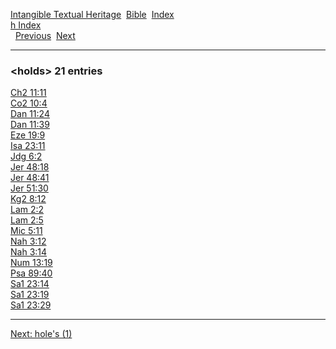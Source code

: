 [Intangible Textual Heritage](../../index)  [Bible](../index) 
[Index](index)   
[h Index](_h_)  
  [Previous](c05527)  [Next](c05529) 

------------------------------------------------------------------------

### &lt;holds&gt; 21 entries

[Ch2 11:11](../kjv/ch2011.htm#011)  
[Co2 10:4](../kjv/co2010.htm#004)  
[Dan 11:24](../kjv/dan011.htm#024)  
[Dan 11:39](../kjv/dan011.htm#039)  
[Eze 19:9](../kjv/eze019.htm#009)  
[Isa 23:11](../kjv/isa023.htm#011)  
[Jdg 6:2](../kjv/jdg006.htm#002)  
[Jer 48:18](../kjv/jer048.htm#018)  
[Jer 48:41](../kjv/jer048.htm#041)  
[Jer 51:30](../kjv/jer051.htm#030)  
[Kg2 8:12](../kjv/kg2008.htm#012)  
[Lam 2:2](../kjv/lam002.htm#002)  
[Lam 2:5](../kjv/lam002.htm#005)  
[Mic 5:11](../kjv/mic005.htm#011)  
[Nah 3:12](../kjv/nah003.htm#012)  
[Nah 3:14](../kjv/nah003.htm#014)  
[Num 13:19](../kjv/num013.htm#019)  
[Psa 89:40](../kjv/psa089.htm#040)  
[Sa1 23:14](../kjv/sa1023.htm#014)  
[Sa1 23:19](../kjv/sa1023.htm#019)  
[Sa1 23:29](../kjv/sa1023.htm#029)  

------------------------------------------------------------------------

[Next: hole's (1)](c05529)
